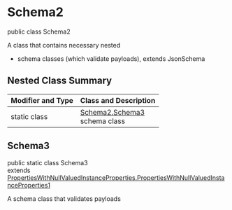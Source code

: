 # Schema2
public class Schema2

A class that contains necessary nested
- schema classes (which validate payloads), extends JsonSchema

## Nested Class Summary
| Modifier and Type | Class and Description |
| ----------------- | ---------------------- |
| static class | [Schema2.Schema3](#schema3)<br> schema class |

## Schema3
public static class Schema3<br>
extends [PropertiesWithNullValuedInstanceProperties.PropertiesWithNullValuedInstanceProperties1](../../../../../../../../components/schemas/PropertiesWithNullValuedInstanceProperties.md#propertieswithnullvaluedinstanceproperties1)

A schema class that validates payloads

